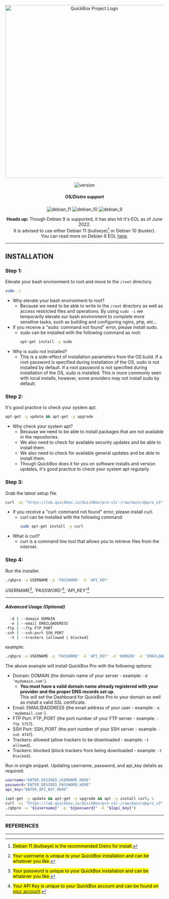 <div align="center">

[<img width="550" src="https://quickbox.io/files/2018/12/qb_logo_original.png" alt="QuickBox Project Logo">](https://quickbox.io)

![version](https://badgen.net/badge/version/3.0.0.3126/blue)

##### OS/Distro support

![debian_11](https://badgen.net/badge/Debian%2011/passing/green) ![debian_10](https://badgen.net/badge/Debian%2010/passing/green) ![debian_9](https://badgen.net/badge/Debian%209/passing/orange)

**Heads up:** Though Debian 9 is supported, it has also hit it's EOL as of June 2022.<br/>It is advised to use either Debian 11 (bullseye)[^1] or Debian 10 (buster).<br/>You can read more on Debian 9 EOL [here](https://wiki.debian.org/LTS).

</div>

---

## INSTALLATION

### Step 1:

Elevate your bash environment to root and move to the `/root` directory.

```bash
sudo -i
```

- Why elevate your bash environment to root?
	- Because we need to be able to write to the `/root` directory as well as access restricted files and operations. By using `sudo -i` we temporarily elevate our bash environment to complete more sensitive tasks; such as building and configuring nginx, php, etc...
- If you receive a "sudo: command not found" error, please install sudo.
	- sudo can be installed with the following command as root:
		```bash
		apt-get install -y sudo
		```
- Why is sudo not installed?
	- This is a side-effect of installation parameters from the OS build. If a root password is specified during installation of the OS, sudo is not installed by default. If a root password is not specified during installation of the OS, sudo is installed. This is more commonly seen with local installs, however, some providers may not install sudo by default.

### Step 2:

It's good practice to check your system apt.

```bash
apt-get -y update && apt-get -y upgrade
```

- Why check your system apt?
	- Because we need to be able to install packages that are not available in the repositories.
	- We also need to check for available security updates and be able to install them.
	- We also need to check for available general updates and be able to install them.
	- Though QuickBox does it for you on software installs and version updates, it's good practice to check your system apt regularly.

### Step 3:

Grab the latest setup file.

```bash
curl -sL "https://lab.quickbox.io/QuickBox/pro-v3/-/raw/main/qbpro_v3" > qbpro && chmod +x qbpro
```

- If you receive a "curl: command not found" error, please install curl.
	- curl can be installed with the following command:
		```bash
		sudo apt-get install -y curl
		```
- What is curl?
	- curl is a command line tool that allows you to retrieve files from the internet.

### Step 4:

Run the installer.

```bash
./qbpro -u USERNAME -p 'PASSWORD' -k 'API_KEY'
```
USERNAME[^2], 'PASSWORD'[^3], 'API_KEY'[^4]

---

##### Advanced Usage (Optional)

```bash
  -d | --domain DOMAIN
  -e | --email EMAIL@ADDRESS
-ftp | --ftp FTP_PORT
-ssh | --ssh-port SSH_PORT
  -t | --trackers [allowed | blocked]
```

example:

```bash
./qbpro -u USERNAME -p 'PASSWORD' -k 'API_KEY' -d 'DOMAIN' -e 'EMAIL@ADDRESS' -ftp FTP_PORT -ssh SSH_PORT -t blocked
```

The above example will install QuickBox Pro with the following options:

- Domain: DOMAIN (the domain name of your server - example: `-d 'mydomain.com'`).
    - **You must have a valid domain name already registered with your provider and the proper DNS records set up.**<br/>This will set the Dashboard for QuickBox Pro to your domain as well as install a valid SSL certificate.
- Email: EMAIL@ADDRESS (the email address of your user - example: `-e 'my@email.com'`).
- FTP Port: FTP_PORT (the port number of your FTP server - example: `-ftp 5757`).
- SSH Port: SSH_PORT (the port number of your SSH server - example: `-ssh 4747`).
- Trackers: allowed (allow trackers to be downloaded - example: `-t allowed`).
- Trackers: blocked (block trackers from being downloaded - example: `-t blocked`).

Run in single snippet. Updating username, password, and api_key details as required:

```bash
username="ENTER_DESIRED_USERNAME_HERE"
password="ENTER_DESIRED_PASSWORD_HERE"
api_key="ENTER_API_KEY_HERE"

(apt-get -y update && apt-get -y upgrade && apt -y install curl; \
curl -sL "https://lab.quickbox.io/QuickBox/pro-v3/-/raw/main/qbpro_v3" > qbpro && chmod +x qbpro; \
./qbpro -u "${username}" -p "${password}" -k "${api_key}")
```

---

### REFERENCES

[^1]: <mark>Debian 11 (bullseye) is the recommended Distro for install.</mark>
[^2]: <mark>Your username is unique to your QuickBox installation and can be whatever you like.</mark>
[^3]: <mark>Your password is unique to your QuickBox installation and can be whatever you like.</mark>
[^4]: <mark>Your API Key is unique to your QuickBox account and can be found on [your account](https://quickbox.io/my-account/api-keys).</mark>

---

